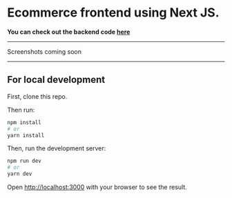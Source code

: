 # Ecommerce frontend using Next JS.

**You can check out the backend code [here](https://github.com/shiyaamsunder/ecommerce-backend)**

---

Screenshots coming soon

---

## For local development

First, clone this repo.

Then run:

```bash
npm install
# or
yarn install
```

Then, run the development server:

```bash
npm run dev
# or
yarn dev
```

Open [http://localhost:3000](http://localhost:3000) with your browser to see the result.
